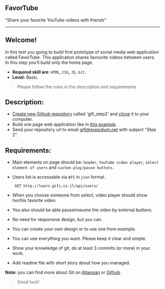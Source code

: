 **FavorTube**
-------------
"Share your favorite YouTube videos with friends"

----------

**Welcome!**
------------

In this test you going to build first prototype of social media web application called FavorTube. This application shares favourite videos between users. In this step you'll build only the home page.

 - **Required skill are**: `HTML`, `CSS`, `JS`, `Git`.
 - **Level:** Basic.

> Please follow the rules in the description and requirements.

**Description:**
------------------
 - [Create new Github repository](https://help.github.com/articles/create-a-repo/) called 'gifi_step2' and [clone](https://help.github.com/articles/cloning-a-repository/) it to your computer. 
 - Build one page web application like in [this example](http://learn.gifi.co.il/step2/).
 - Send your repository url to email gifi@expodium.net with subject "Step 2".
 
  

**Requirements:**
-------------

 - Main elements on page should be: `header`, `YouTube video player`, `select element of users` and `custom play/pause buttons`.
 - Users list is accessable via `API` in `json` format.

        GET http://learn.gifi.co.il/api/users/

 - When you choose someone from select, video player should show her/his
   favorite video.
 - You also should be able pause/resume the video by external buttons.
 - No need for responsive design, but you can.
 - You can create your own design or to use one from example.
 - You can use everything you want. Please keep it clear and simple.
 - Show your knowledge of git, do at least 3 commits (or more) in your work.
 - Add readme file with short story about how you managed.
  
**Note:** you can find more about Git on [Atlassian](https://www.atlassian.com/git/tutorials/syncing)  or [Github](https://desktop.github.com/). 
> Good luck!

